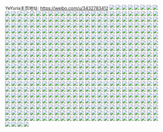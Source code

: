 YeYuria主页地址: https://weibo.com/u/3432783412 
![](https://wx4.sinaimg.cn/mw2000/cc9c1e34ly1h9etvt2uxhj20u0140dnu.jpg) 
![](https://wx4.sinaimg.cn/mw2000/cc9c1e34ly1h9etvteevuj20kw2bf7h0.jpg) 
![](https://wx4.sinaimg.cn/mw2000/cc9c1e34ly1h9etvsqu21j20u0140gts.jpg) 
![](https://wx4.sinaimg.cn/mw2000/cc9c1e34ly1h3bp2j7myaj20qx14egps.jpg) 
![](https://wx4.sinaimg.cn/mw2000/cc9c1e34ly1h3bp2joln6j20u018wq9z.jpg) 
![](https://wx4.sinaimg.cn/mw2000/cc9c1e34ly1h3bp2jg4mvj20u018w7bk.jpg) 
![](https://wx4.sinaimg.cn/mw2000/cc9c1e34ly1h3bp2ihzbnj20rm152n1u.jpg) 
![](https://wx4.sinaimg.cn/mw2000/cc9c1e34ly1h3bp2j1l3mj215c0rm0z3.jpg) 
![](https://wx4.sinaimg.cn/mw2000/cc9c1e34ly1h3bp2iugkuj20ms14jah6.jpg) 
![](https://wx4.sinaimg.cn/mw2000/cc9c1e34ly1h3bp2jzetzj20rw15qn4c.jpg) 
![](https://wx4.sinaimg.cn/mw2000/cc9c1e34ly1h1md00lndkj20u0140169.jpg) 
![](https://wx4.sinaimg.cn/mw2000/cc9c1e34ly1h1mczz6vpaj20u0140qh3.jpg) 
![](https://wx4.sinaimg.cn/mw2000/cc9c1e34ly1h1md00986aj20u0160h0d.jpg) 
![](https://wx4.sinaimg.cn/mw2000/cc9c1e34ly1h1mczztzuqj20u014046y.jpg) 
![](https://wx4.sinaimg.cn/mw2000/cc9c1e34ly1gyyin5gfh8j20u0190wku.jpg) 
![](https://wx4.sinaimg.cn/mw2000/cc9c1e34ly1gyyin4vo1mj20u0190q8z.jpg) 
![](https://wx4.sinaimg.cn/mw2000/cc9c1e34ly1gy7t84mjcsj20u014046l.jpg) 
![](https://wx4.sinaimg.cn/mw2000/cc9c1e34ly1gy7t840k84j20u0140grm.jpg) 
![](https://wx4.sinaimg.cn/mw2000/cc9c1e34ly1gy7t83jgy9j20u014010e.jpg) 
![](https://wx4.sinaimg.cn/mw2000/cc9c1e34ly1gy7t9fmhbkj20u00vdn3c.jpg) 
![](https://wx4.sinaimg.cn/mw2000/cc9c1e34ly1gy7t82y1z2j20u0140qbc.jpg) 
![](https://wx4.sinaimg.cn/mw2000/cc9c1e34ly1gy7t5hux4aj20kw3v6qs2.jpg) 
![](https://wx4.sinaimg.cn/mw2000/cc9c1e34ly1gy7t5idpc5j20kw386h74.jpg) 
![](https://wx4.sinaimg.cn/mw2000/cc9c1e34ly1gy7t5g2ofnj20hi1tkwlb.jpg) 
![](https://wx4.sinaimg.cn/mw2000/cc9c1e34ly1gy7t5gkqzij20kw0tkn12.jpg) 
![](https://wx4.sinaimg.cn/mw2000/cc9c1e34ly1gy7t5fkzpxj20k53es16d.jpg) 
![](https://wx4.sinaimg.cn/mw2000/cc9c1e34ly1gy7t5gblbij20u010un2y.jpg) 
![](https://wx4.sinaimg.cn/mw2000/cc9c1e34ly1gy7t5gx7u6j20kw265ajg.jpg) 
![](https://wx4.sinaimg.cn/mw2000/cc9c1e34ly1gy7t5h4obwj20kw0rwdj7.jpg) 
![](https://wx4.sinaimg.cn/mw2000/cc9c1e34ly1gy7t5fu28gj20kw1nogrl.jpg) 
![](https://wx4.sinaimg.cn/mw2000/cc9c1e34ly1gxzlwokkk9j21470qvjw3.jpg) 
![](https://wx4.sinaimg.cn/mw2000/cc9c1e34ly1gxzlwo8s3xj20u013ztcx.jpg) 
![](https://wx4.sinaimg.cn/mw2000/cc9c1e34ly1gxzlwouey6j218w0u0gs9.jpg) 
![](https://wx4.sinaimg.cn/mw2000/cc9c1e34ly1gxzlwp1kpej21530rgafl.jpg) 
![](https://wx4.sinaimg.cn/mw2000/cc9c1e34ly1gxlbp6kaetj20u00y5q66.jpg) 
![](https://wx4.sinaimg.cn/mw2000/cc9c1e34ly1gxlbp73tt2j20u00u0aih.jpg) 
![](https://wx4.sinaimg.cn/mw2000/003KjBMoly1gv4r83ee7ij62c0340e8302.jpg) 
![](https://wx4.sinaimg.cn/mw2000/003KjBMoly1gv4r8aezz2j62c03401kz02.jpg) 
![](https://wx4.sinaimg.cn/mw2000/cc9c1e34ly1gv4r84sab6j21hf2cskjl.jpg) 
![](https://wx4.sinaimg.cn/mw2000/cc9c1e34ly1gv4r81o2wlj222o340x6q.jpg) 
![](https://wx4.sinaimg.cn/mw2000/cc9c1e34ly1gv4r80ja99j20kw1qonja.jpg) 
![](https://wx4.sinaimg.cn/mw2000/003KjBMoly1gv4r7zzrvsj60kw1hiaqb02.jpg) 
![](https://wx4.sinaimg.cn/mw2000/003KjBMoly1gv4r82385lj61hz1hzx0402.jpg) 
![](https://wx4.sinaimg.cn/mw2000/003KjBMoly1gv4r880z76j62c03404qq02.jpg) 
![](https://wx4.sinaimg.cn/mw2000/003KjBMoly1gv4r7zd3vsj60kw2bkni102.jpg) 
![](https://wx4.sinaimg.cn/mw2000/cc9c1e34ly1gv4r85tegaj222o340qv6.jpg) 
![](https://wx4.sinaimg.cn/mw2000/003KjBMoly1gv4r86uemfj61q32l5b2902.jpg) 
![](https://wx4.sinaimg.cn/mw2000/003KjBMogy1guw3mxenhyj60kw1jetnb02.jpg) 
![](https://wx4.sinaimg.cn/mw2000/003KjBMogy1guw3mykio4j613s13saqk02.jpg) 
![](https://wx4.sinaimg.cn/mw2000/003KjBMogy1guw3mzq7l9j60vc0vcajn02.jpg) 
![](https://wx4.sinaimg.cn/mw2000/003KjBMogy1guw3my44h8j61z32z21kx02.jpg) 
![](https://wx4.sinaimg.cn/mw2000/003KjBMogy1guw3mwsbyej60kw20zk2e02.jpg) 
![](https://wx4.sinaimg.cn/mw2000/003KjBMogy1guw3mzcslbj613y13ynaa02.jpg) 
![](https://wx4.sinaimg.cn/mw2000/cc9c1e34ly1gsnx6tj2k8j20u05231kx.jpg) 
![](https://wx4.sinaimg.cn/mw2000/003KjBMoly1gsnx6uyq56j60ql86kh9a02.jpg) 
![](https://wx4.sinaimg.cn/mw2000/cc9c1e34ly1gsnx6sule9j20pk095dgx.jpg) 
![](https://wx4.sinaimg.cn/mw2000/cc9c1e34ly1gq6tam7g9kj20kw1k7172.jpg) 
![](https://wx4.sinaimg.cn/mw2000/cc9c1e34ly1gq6tanjwozj20kw2wvb29.jpg) 
![](https://wx4.sinaimg.cn/mw2000/cc9c1e34ly1gq6tasjbcnj20kw1mgqo0.jpg) 
![](https://wx4.sinaimg.cn/mw2000/cc9c1e34ly1gq6tao5clmj20kw1qo4qp.jpg) 
![](https://wx4.sinaimg.cn/mw2000/cc9c1e34ly1gq6taru4ivj21sc2dsdyk.jpg) 
![](https://wx4.sinaimg.cn/mw2000/cc9c1e34ly1gq6tamx9a9j22802yo1kz.jpg) 
![](https://wx4.sinaimg.cn/mw2000/cc9c1e34ly1gq6tap12eqj22802yox6q.jpg) 
![](https://wx4.sinaimg.cn/mw2000/cc9c1e34ly1gq6tapsjxoj213g1t3kci.jpg) 
![](https://wx4.sinaimg.cn/mw2000/cc9c1e34ly1gq6tape0dyj20kw1jpx2x.jpg) 
![](https://wx4.sinaimg.cn/mw2000/cc9c1e34ly1gq6taqu0ucj22hg2c07wi.jpg) 
![](https://wx4.sinaimg.cn/mw2000/cc9c1e34ly1gq6tat81jfj22c0340kjl.jpg) 
![](https://wx4.sinaimg.cn/mw2000/cc9c1e34ly1gp10sbk8aej21th2q7hdt.jpg) 
![](https://wx4.sinaimg.cn/mw2000/cc9c1e34ly1gp10sd0v8zj21wa2ufhdt.jpg) 
![](https://wx4.sinaimg.cn/mw2000/cc9c1e34ly1gp10sgdemsj21uq3207wk.jpg) 
![](https://wx4.sinaimg.cn/mw2000/cc9c1e34ly1gp10s9lnz8j22c03404qq.jpg) 
![](https://wx4.sinaimg.cn/mw2000/cc9c1e34ly1gp10s7egg2j221r2yye82.jpg) 
![](https://wx4.sinaimg.cn/mw2000/cc9c1e34ly1gp10uao29fj23402c0497.jpg) 
![](https://wx4.sinaimg.cn/mw2000/cc9c1e34ly1gp10s4jgspj20kw66rhdu.jpg) 
![](https://wx4.sinaimg.cn/mw2000/cc9c1e34ly1gp10s1nlt4j22c0340u0z.jpg) 
![](https://wx4.sinaimg.cn/mw2000/cc9c1e34ly1gp10up9t33j21hc3bg1kx.jpg) 
![](https://wx4.sinaimg.cn/mw2000/cc9c1e34ly1gozyv7kpvjj20kw1qmto0.jpg) 
![](https://wx4.sinaimg.cn/mw2000/cc9c1e34ly1gozyvwisuej22c0340qv6.jpg) 
![](https://wx4.sinaimg.cn/mw2000/cc9c1e34ly1gozyw06h9gj22c0340npd.jpg) 
![](https://wx4.sinaimg.cn/mw2000/cc9c1e34ly1gozyvi9cclj20kw1syqhz.jpg) 
![](https://wx4.sinaimg.cn/mw2000/cc9c1e34ly1gozyvm3o7mj22c03401kx.jpg) 
![](https://wx4.sinaimg.cn/mw2000/cc9c1e34ly1gozyvgz92ij22802yox6p.jpg) 
![](https://wx4.sinaimg.cn/mw2000/cc9c1e34ly1gozyv6ahjij21tw2mykjn.jpg) 
![](https://wx4.sinaimg.cn/mw2000/cc9c1e34ly1gozyvayhosj21401z47wh.jpg) 
![](https://wx4.sinaimg.cn/mw2000/cc9c1e34ly1gozyvjafnyj20kw1joqcj.jpg) 
![](https://wx4.sinaimg.cn/mw2000/cc9c1e34ly1gowjjxhs1vj22c0340b2b.jpg) 
![](https://wx4.sinaimg.cn/mw2000/cc9c1e34ly1gowjjtfg3rj21ky23yu0x.jpg) 
![](https://wx4.sinaimg.cn/mw2000/cc9c1e34ly1gowjjvcqloj22c0340npf.jpg) 
![](https://wx4.sinaimg.cn/mw2000/cc9c1e34ly1gowjjqh2h4j20kw0vcan7.jpg) 
![](https://wx4.sinaimg.cn/mw2000/cc9c1e34ly1gowjjri8s5j20kw1jo1gs.jpg) 
![](https://wx4.sinaimg.cn/mw2000/cc9c1e34ly1gowjjpi728j22c0340x6q.jpg) 
![](https://wx4.sinaimg.cn/mw2000/cc9c1e34ly1gowjjqx63pj20kw1enasu.jpg) 
![](https://wx4.sinaimg.cn/mw2000/cc9c1e34ly1gowjjsi53gj22c0340b2a.jpg) 
![](https://wx4.sinaimg.cn/mw2000/cc9c1e34ly1gowjjngbb7j22c03401kz.jpg) 
![](https://wx4.sinaimg.cn/mw2000/cc9c1e34ly1goijcl9v50j22c0340ham.jpg) 
![](https://wx4.sinaimg.cn/mw2000/cc9c1e34ly1goijbg6wr4j21r0340e81.jpg) 
![](https://wx4.sinaimg.cn/mw2000/cc9c1e34ly1goijbf2z0fj21r0340wwm.jpg) 
![](https://wx4.sinaimg.cn/mw2000/cc9c1e34ly1goeo31ts9nj219n0tbkaj.jpg) 
![](https://wx4.sinaimg.cn/mw2000/cc9c1e34ly1goeog9ttxvj20kw1jok4l.jpg) 
![](https://wx4.sinaimg.cn/mw2000/cc9c1e34ly1goeoff3845j20kw0vck1j.jpg) 
![](https://wx4.sinaimg.cn/mw2000/cc9c1e34ly1goeo37fy5lj20kw0rfwnf.jpg) 
![](https://wx4.sinaimg.cn/mw2000/cc9c1e34ly1goeo34jz5vj22c0340kjm.jpg) 
![](https://wx4.sinaimg.cn/mw2000/cc9c1e34ly1goeo32aaz2j21zj1edtmt.jpg) 
![](https://wx4.sinaimg.cn/mw2000/cc9c1e34ly1goeo35zwj6j23402c0kjm.jpg) 
![](https://wx4.sinaimg.cn/mw2000/cc9c1e34ly1goeo36y0zsj22do1l8hdt.jpg) 
![](https://wx4.sinaimg.cn/mw2000/cc9c1e34ly1goeo30opijj22592z84qp.jpg) 
![](https://wx4.sinaimg.cn/mw2000/cc9c1e34ly1goeo388f1rj22c0340hdu.jpg) 
![](https://wx4.sinaimg.cn/mw2000/cc9c1e34ly1goeo62tes6j21o02yob29.jpg) 
![](https://wx4.sinaimg.cn/mw2000/cc9c1e34ly1goeo3dkv7pj21sc2ds474.jpg) 
![](https://wx4.sinaimg.cn/mw2000/cc9c1e34ly1glzfb4n2p6j21t0340u0y.jpg) 
![](https://wx4.sinaimg.cn/mw2000/cc9c1e34ly1glzfb2cl2zj22c02c01kx.jpg) 
![](https://wx4.sinaimg.cn/mw2000/cc9c1e34ly1glzfcbsq0zj21xo3404qr.jpg) 
![](https://wx4.sinaimg.cn/mw2000/cc9c1e34ly1glzfcddfuxj225s24ix6p.jpg) 
![](https://wx4.sinaimg.cn/mw2000/cc9c1e34ly1glzfb9kkgpj22c02c0npe.jpg) 
![](https://wx4.sinaimg.cn/mw2000/cc9c1e34ly1glzfb86s77j21x1340qv7.jpg) 
![](https://wx4.sinaimg.cn/mw2000/cc9c1e34ly1gllqgpc2q2j23402c0b29.jpg) 
![](https://wx4.sinaimg.cn/mw2000/cc9c1e34ly1gllqgrofhgj23402c0npd.jpg) 
![](https://wx4.sinaimg.cn/mw2000/cc9c1e34ly1gllqgwk533j21o0280trq.jpg) 
![](https://wx4.sinaimg.cn/mw2000/cc9c1e34ly1gllqgxgfu5j21o02807wh.jpg) 
![](https://wx4.sinaimg.cn/mw2000/cc9c1e34ly1gl31wfldpbj20kw4g4npd.jpg) 
![](https://wx4.sinaimg.cn/mw2000/cc9c1e34ly1gl31wdp60fj20kw5lwhdt.jpg) 
![](https://wx4.sinaimg.cn/mw2000/cc9c1e34ly1gl31wqyn8ej20kw5hiu0x.jpg) 
![](https://wx4.sinaimg.cn/mw2000/cc9c1e34ly1gl31wbvbyij20kw5nnqv5.jpg) 
![](https://wx4.sinaimg.cn/mw2000/cc9c1e34ly1gl31wh6b5ij22c02c0tm8.jpg) 
![](https://wx4.sinaimg.cn/mw2000/cc9c1e34ly1gl31weijujj21sc2ds4qp.jpg) 
![](https://wx4.sinaimg.cn/mw2000/cc9c1e34ly1gl3205r14zj23402c0npd.jpg) 
![](https://wx4.sinaimg.cn/mw2000/cc9c1e34ly1gl31wgaxz6j21sg2ds1kx.jpg) 
![](https://wx4.sinaimg.cn/mw2000/cc9c1e34ly1gl31zz6kyuj22c03404qq.jpg) 
![](https://wx4.sinaimg.cn/mw2000/cc9c1e34ly1gl320172jaj22c03404qq.jpg) 
![](https://wx4.sinaimg.cn/mw2000/cc9c1e34ly1gl3202e7zlj22c0340kjl.jpg) 
![](https://wx4.sinaimg.cn/mw2000/cc9c1e34ly1gl3203j6qej22c0340qv5.jpg) 
![](https://wx4.sinaimg.cn/mw2000/cc9c1e34ly1gl3204kngbj22c0340000.jpg) 
![](https://wx4.sinaimg.cn/mw2000/cc9c1e34ly1gkmusg7vmkj21170qm4m3.jpg) 
![](https://wx4.sinaimg.cn/mw2000/cc9c1e34ly1gkmsk5j5ahj211x1kwtub.jpg) 
![](https://wx4.sinaimg.cn/mw2000/cc9c1e34ly1gkmsk4gz9gj25rb38me83.jpg) 
![](https://wx4.sinaimg.cn/mw2000/cc9c1e34ly1gk0puelhyej21kw16o7wh.jpg) 
![](https://wx4.sinaimg.cn/mw2000/cc9c1e34ly1gk0puh6772j22c02c0qul.jpg) 
![](https://wx4.sinaimg.cn/mw2000/cc9c1e34ly1gk0pujoj7uj22c02c01kx.jpg) 
![](https://wx4.sinaimg.cn/mw2000/cc9c1e34ly1gk0pufljufj216o1kwkib.jpg) 
![](https://wx4.sinaimg.cn/mw2000/cc9c1e34ly1gk0pug2vu5j216o1kwx5t.jpg) 
![](https://wx4.sinaimg.cn/mw2000/cc9c1e34ly1gk0puf2in1j20kw1jok10.jpg) 
![](https://wx4.sinaimg.cn/mw2000/cc9c1e34ly1gjssgemog8j20kw1n57rp.jpg) 
![](https://wx4.sinaimg.cn/mw2000/cc9c1e34ly1gjssgcuqntj22yo2yokjm.jpg) 
![](https://wx4.sinaimg.cn/mw2000/cc9c1e34ly1gjssgdf5f3j20kw0ruajo.jpg) 
![](https://wx4.sinaimg.cn/mw2000/cc9c1e34ly1gjssgdqgvxj20kw0ytam7.jpg) 
![](https://wx4.sinaimg.cn/mw2000/cc9c1e34ly1gjssgbg0frj20kw15rwuc.jpg) 
![](https://wx4.sinaimg.cn/mw2000/cc9c1e34ly1gjssgajakoj21kw11x18b.jpg) 
![](https://wx4.sinaimg.cn/mw2000/cc9c1e34ly1gjssgb201mj20ku15l7np.jpg) 
![](https://wx4.sinaimg.cn/mw2000/cc9c1e34ly1gjssgf69muj21kw11xduw.jpg) 
![](https://wx4.sinaimg.cn/mw2000/cc9c1e34ly1gjssgg6mr4j21kw11xnh6.jpg) 
![](https://wx4.sinaimg.cn/mw2000/cc9c1e34ly1gjssggxztkj21kw11x4mw.jpg) 
![](https://wx4.sinaimg.cn/mw2000/cc9c1e34ly1gjssghf5idj21hs11xe21.jpg) 
![](https://wx4.sinaimg.cn/mw2000/cc9c1e34ly1gjssghtmlrj21kw11xh1u.jpg) 
![](https://wx4.sinaimg.cn/mw2000/cc9c1e34ly1gjssgikhbpj21kw11x4qp.jpg) 
![](https://wx4.sinaimg.cn/mw2000/cc9c1e34ly1gjssgjishlj21kw11xh9w.jpg) 
![](https://wx4.sinaimg.cn/mw2000/cc9c1e34ly1gi3f9txrmtj20v91voqv8.jpg) 
![](https://wx4.sinaimg.cn/mw2000/cc9c1e34ly1gi3l58lpy7j22c02c07wi.jpg) 
![](https://wx4.sinaimg.cn/mw2000/cc9c1e34gy1ghrxc4kdr6j20kw1cq19d.jpg) 
![](https://wx4.sinaimg.cn/mw2000/cc9c1e34gy1ghrxcj122xj22c02c07rz.jpg) 
![](https://wx4.sinaimg.cn/mw2000/cc9c1e34gy1ghrxc3cuxlj20kw3jmnpd.jpg) 
![](https://wx4.sinaimg.cn/mw2000/cc9c1e34gy1ghrxc6hxgzj20kw33eb29.jpg) 
![](https://wx4.sinaimg.cn/mw2000/cc9c1e34gy1ghrxcz2cftj216o1kwb29.jpg) 
![](https://wx4.sinaimg.cn/mw2000/cc9c1e34gy1ghrxcggpw2j22c0340npf.jpg) 
![](https://wx4.sinaimg.cn/mw2000/cc9c1e34gy1ghrxcc52kij216o1kw4qp.jpg) 
![](https://wx4.sinaimg.cn/mw2000/cc9c1e34gy1ghrxcx4ze0j216o1kw4qp.jpg) 
![](https://wx4.sinaimg.cn/mw2000/cc9c1e34gy1ghrxca9sacj216o1kzkjl.jpg) 
![](https://wx4.sinaimg.cn/mw2000/cc9c1e34gy1ghrxcnd5h7j22c02c0npe.jpg) 
![](https://wx4.sinaimg.cn/mw2000/cc9c1e34gy1ghrxcq15ohj23402c07wh.jpg) 
![](https://wx4.sinaimg.cn/mw2000/cc9c1e34gy1ghrxcv2mraj22c0340e82.jpg) 
![](https://wx4.sinaimg.cn/mw2000/cc9c1e34gy1ghobwu6g4lj21kw1kwkj3.jpg) 
![](https://wx4.sinaimg.cn/mw2000/cc9c1e34gy1ghobwk5vezj20kw1qotwn.jpg) 
![](https://wx4.sinaimg.cn/mw2000/cc9c1e34gy1ghobwoyb83j20kw15sk4i.jpg) 
![](https://wx4.sinaimg.cn/mw2000/cc9c1e34gy1ghobwo27e5j22yo280b2a.jpg) 
![](https://wx4.sinaimg.cn/mw2000/cc9c1e34gy1ghobwswpptj20kw59phdu.jpg) 
![](https://wx4.sinaimg.cn/mw2000/cc9c1e34gy1ghobwqreyzj216o1kw1kx.jpg) 
![](https://wx4.sinaimg.cn/mw2000/cc9c1e34ly1gge8lo1r58j216q1kw4nh.jpg) 
![](https://wx4.sinaimg.cn/mw2000/cc9c1e34ly1gge8ln8a38j216q1kw7h7.jpg) 
![](https://wx4.sinaimg.cn/mw2000/cc9c1e34ly1ge9h3fiei1j20kw1cqtut.jpg) 
![](https://wx4.sinaimg.cn/mw2000/cc9c1e34ly1ge9h3g900gj20kw2lvb29.jpg) 
![](https://wx4.sinaimg.cn/mw2000/cc9c1e34ly1ge9h3gv6fuj20kw1qo7v2.jpg) 
![](https://wx4.sinaimg.cn/mw2000/cc9c1e34ly1ge9h8dvanaj23402c0u10.jpg) 
![](https://wx4.sinaimg.cn/mw2000/cc9c1e34ly1ge9h3hz071j22c03404qq.jpg) 
![](https://wx4.sinaimg.cn/mw2000/cc9c1e34ly1ge9h3jb9i2j22c03404qq.jpg) 
![](https://wx4.sinaimg.cn/mw2000/cc9c1e34ly1ge9h3enf77j22c0340e82.jpg) 
![](https://wx4.sinaimg.cn/mw2000/cc9c1e34ly1gdjcneuzxjj22c03407wi.jpg) 
![](https://wx4.sinaimg.cn/mw2000/cc9c1e34ly1gdjcngnlgrj22c02c0nkc.jpg) 
![](https://wx4.sinaimg.cn/mw2000/cc9c1e34ly1gdjcncopnyj22c02c0ao4.jpg) 
![](https://wx4.sinaimg.cn/mw2000/cc9c1e34ly1gdjcnbey6sj22c02c07wi.jpg) 
![](https://wx4.sinaimg.cn/mw2000/cc9c1e34ly1gdjcndnvtzj20kw2bkx2v.jpg) 
![](https://wx4.sinaimg.cn/mw2000/cc9c1e34ly1gdjcnc143uj20u00u0n5l.jpg) 
![](https://wx4.sinaimg.cn/mw2000/cc9c1e34ly1gcdpwzv7qcj21o01o0qv5.jpg) 
![](https://wx4.sinaimg.cn/mw2000/cc9c1e34ly1gcdpx0yyg8j21o01o0u0x.jpg) 
![](https://wx4.sinaimg.cn/mw2000/cc9c1e34ly1gcdpx1wncuj21o01o0kjl.jpg) 
![](https://wx4.sinaimg.cn/mw2000/cc9c1e34ly1gcdpx2xi4kj21o01o0e81.jpg) 
![](https://wx4.sinaimg.cn/mw2000/cc9c1e34ly1gcdpwysc2kj21o01o0hdt.jpg) 
![](https://wx4.sinaimg.cn/mw2000/cc9c1e34ly1gcdpx3g7z0j20v91fv7l0.jpg) 
![](https://wx4.sinaimg.cn/mw2000/cc9c1e34ly1gc0z1iaek2j21sg2ds1kx.jpg) 
![](https://wx4.sinaimg.cn/mw2000/cc9c1e34ly1gc0z1fbvmyj21sg2ds1kx.jpg) 
![](https://wx4.sinaimg.cn/mw2000/cc9c1e34ly1gc0z1mlsg5j21sg2dsh53.jpg) 
![](https://wx4.sinaimg.cn/mw2000/cc9c1e34ly1gc0z1pffs1j21sg2dsquo.jpg) 
![](https://wx4.sinaimg.cn/mw2000/cc9c1e34ly1gc0yziy2v3j20mf0tu0xs.jpg) 
![](https://wx4.sinaimg.cn/mw2000/cc9c1e34ly1gc0z1cx3rcj21sg2dsh5j.jpg) 
![](https://wx4.sinaimg.cn/mw2000/cc9c1e34ly1gc0z1r9qo4j21sg2dskdk.jpg) 
![](https://wx4.sinaimg.cn/mw2000/cc9c1e34ly1gc0z1lgw8dj21sg2dsb29.jpg) 
![](https://wx4.sinaimg.cn/mw2000/cc9c1e34ly1gc0z1o68rij21sg2ds7wh.jpg) 
![](https://wx4.sinaimg.cn/mw2000/cc9c1e34ly1gbdv7rdb51j21o01o0h66.jpg) 
![](https://wx4.sinaimg.cn/mw2000/cc9c1e34ly1gbdv7q7i2xj21o01o0kab.jpg) 
![](https://wx4.sinaimg.cn/mw2000/cc9c1e34ly1gbdv7rp0yoj21o01o0wvb.jpg) 
![](https://wx4.sinaimg.cn/mw2000/cc9c1e34ly1gaszsriae4j21sg2dskjl.jpg) 
![](https://wx4.sinaimg.cn/mw2000/cc9c1e34ly1gaszsv8ky9j22yo2yonpd.jpg) 
![](https://wx4.sinaimg.cn/mw2000/cc9c1e34ly1gaszspswmjj22yo280x6q.jpg) 
![](https://wx4.sinaimg.cn/mw2000/cc9c1e34ly1gaszsspiagj21sc1sc1ky.jpg) 
![](https://wx4.sinaimg.cn/mw2000/cc9c1e34ly1gaszstab1lj22ds1sg4f9.jpg) 
![](https://wx4.sinaimg.cn/mw2000/cc9c1e34ly1gaszsuasmyj20kw0vcaj3.jpg) 
![](https://wx4.sinaimg.cn/mw2000/cc9c1e34ly1gaszsvwdrxj20gx2yohc0.jpg) 
![](https://wx4.sinaimg.cn/mw2000/cc9c1e34ly1gaszsqiik3j20kw15salw.jpg) 
![](https://wx4.sinaimg.cn/mw2000/cc9c1e34ly1ga4tigbb8bj21z42yox6q.jpg) 
![](https://wx4.sinaimg.cn/mw2000/cc9c1e34ly1ga4tijc4ozj21z42yo4qs.jpg) 
![](https://wx4.sinaimg.cn/mw2000/cc9c1e34ly1ga4ticu7jyj20kw0vctkm.jpg) 
![](https://wx4.sinaimg.cn/mw2000/cc9c1e34ly1ga4tie3qy5j22yo280hdu.jpg) 
![](https://wx4.sinaimg.cn/mw2000/cc9c1e34ly1g9qxscv7brj22c0340tzc.jpg) 
![](https://wx4.sinaimg.cn/mw2000/cc9c1e34ly1g9qxskeaqdj21w62u9e86.jpg) 
![](https://wx4.sinaimg.cn/mw2000/cc9c1e34ly1g9qxs693ccj20kw0ruwkq.jpg) 
![](https://wx4.sinaimg.cn/mw2000/cc9c1e34ly1g9qxsb2zgsj21hc0zk1kx.jpg) 
![](https://wx4.sinaimg.cn/mw2000/cc9c1e34ly1g9qxs8ccg4j22yo280u0y.jpg) 
![](https://wx4.sinaimg.cn/mw2000/cc9c1e34ly1g9qxs4r3rej22yo1z47wj.jpg) 
![](https://wx4.sinaimg.cn/mw2000/cc9c1e34ly1g9qxsbijk0j21hc0zkx0e.jpg) 
![](https://wx4.sinaimg.cn/mw2000/cc9c1e34ly1g9qxs5h6g0j20kw1jo7iv.jpg) 
![](https://wx4.sinaimg.cn/mw2000/cc9c1e34ly1g9qxs9trvtj22yo1z4qv5.jpg) 
![](https://wx4.sinaimg.cn/mw2000/cc9c1e34ly1g9qxs5utqvj20kw1qodqe.jpg) 
![](https://wx4.sinaimg.cn/mw2000/cc9c1e34ly1g9qxse8l5gj21hc0zknkp.jpg) 
![](https://wx4.sinaimg.cn/mw2000/cc9c1e34ly1g9qxsf944jj21hc0zk1kx.jpg) 
![](https://wx4.sinaimg.cn/mw2000/cc9c1e34ly1g9jd237bssj20kw15rgy7.jpg) 
![](https://wx4.sinaimg.cn/mw2000/cc9c1e34ly1g9jd2byc81j22yo2007wj.jpg) 
![](https://wx4.sinaimg.cn/mw2000/cc9c1e34ly1g9jd23ik6tj20kw0ruthf.jpg) 
![](https://wx4.sinaimg.cn/mw2000/cc9c1e34ly1g9jd23tuvkj20kw0run1q.jpg) 
![](https://wx4.sinaimg.cn/mw2000/cc9c1e34ly1g9jd2866m5j22yo1z47wi.jpg) 
![](https://wx4.sinaimg.cn/mw2000/cc9c1e34ly1g8nl4a5xakj21s035su0x.jpg) 
![](https://wx4.sinaimg.cn/mw2000/cc9c1e34ly1g8nl46q44lj211p1kw1kx.jpg) 
![](https://wx4.sinaimg.cn/mw2000/cc9c1e34ly1g8nl4d1fvgj211p1kw4jo.jpg) 
![](https://wx4.sinaimg.cn/mw2000/cc9c1e34ly1g8nl4bnjy7j211p1kwx02.jpg) 
![](https://wx4.sinaimg.cn/mw2000/cc9c1e34ly1g8nlebaiw4j211p1kwe81.jpg) 
![](https://wx4.sinaimg.cn/mw2000/cc9c1e34ly1g8nl4o6vobj21kw11p7pa.jpg) 
![](https://wx4.sinaimg.cn/mw2000/cc9c1e34ly1g8nl4moqvjj211p1iz7t5.jpg) 
![](https://wx4.sinaimg.cn/mw2000/cc9c1e34ly1g8nl4i3o3ej211p1kwb29.jpg) 
![](https://wx4.sinaimg.cn/mw2000/cc9c1e34ly1g856bxaqbxj22c03407wh.jpg) 
![](https://wx4.sinaimg.cn/mw2000/cc9c1e34ly1g856bz4si2j22c0340b1w.jpg) 
![](https://wx4.sinaimg.cn/mw2000/cc9c1e34ly1g856bfrpwtj22ds1sgtwn.jpg) 
![](https://wx4.sinaimg.cn/mw2000/cc9c1e34ly1g856bv66m5j22b72b7u0x.jpg) 
![](https://wx4.sinaimg.cn/mw2000/cc9c1e34ly1g856bhez4dj21sg2ds4o6.jpg) 
![](https://wx4.sinaimg.cn/mw2000/cc9c1e34ly1g856ceiblwj21sg2dsb29.jpg) 
![](https://wx4.sinaimg.cn/mw2000/cc9c1e34ly1g856bjuv1dj22ds1sgb29.jpg) 
![](https://wx4.sinaimg.cn/mw2000/cc9c1e34ly1g82t4vwgv3j229o1ig7wh.jpg) 
![](https://wx4.sinaimg.cn/mw2000/cc9c1e34ly1g82t445fw9j21kw11xnib.jpg) 
![](https://wx4.sinaimg.cn/mw2000/cc9c1e34ly1g82t42o868j21kw11x1j4.jpg) 
![](https://wx4.sinaimg.cn/mw2000/cc9c1e34ly1g82t47a174j21kw11xkau.jpg) 
![](https://wx4.sinaimg.cn/mw2000/cc9c1e34ly1g82t4388exj21kw11x4c1.jpg) 
![](https://wx4.sinaimg.cn/mw2000/cc9c1e34ly1g82t461lr1j211x1l7kgy.jpg) 
![](https://wx4.sinaimg.cn/mw2000/cc9c1e34ly1g82t4t9osej21kw11xqtf.jpg) 
![](https://wx4.sinaimg.cn/mw2000/cc9c1e34ly1g82t6pgd70j21kw11x1bs.jpg) 
![](https://wx4.sinaimg.cn/mw2000/cc9c1e34ly1g82t487dj6j21kw11xwz6.jpg) 
![](https://wx4.sinaimg.cn/mw2000/cc9c1e34ly1g82sos8wajj20u013y49o.jpg) 
![](https://wx4.sinaimg.cn/mw2000/cc9c1e34ly1g82sora37oj20u013y4bi.jpg) 
![](https://wx4.sinaimg.cn/mw2000/cc9c1e34ly1g82soobmmkj20kw0ttwov.jpg) 
![](https://wx4.sinaimg.cn/mw2000/cc9c1e34ly1g82sole3rtj21kw11x4c1.jpg) 
![](https://wx4.sinaimg.cn/mw2000/cc9c1e34ly1g82soponzsj20u00k0zpq.jpg) 
![](https://wx4.sinaimg.cn/mw2000/cc9c1e34ly1g82sx0o2grj20kw4zzu0x.jpg) 
![](https://wx4.sinaimg.cn/mw2000/cc9c1e34ly1g82sonqcxlj21bg0u0wyy.jpg) 
![](https://wx4.sinaimg.cn/mw2000/cc9c1e34ly1g82sxup1yjj20u00k0wl7.jpg) 
![](https://wx4.sinaimg.cn/mw2000/cc9c1e34ly1g7r8plmqgqj21kw1kwb29.jpg) 
![](https://wx4.sinaimg.cn/mw2000/cc9c1e34ly1g7r8pjq1sej22802yokjm.jpg) 
![](https://wx4.sinaimg.cn/mw2000/cc9c1e34ly1g7r8p9d5cbj20kw15sqjk.jpg) 
![](https://wx4.sinaimg.cn/mw2000/cc9c1e34ly1g7r8pbm7v1j20kw1qoqs2.jpg) 
![](https://wx4.sinaimg.cn/mw2000/cc9c1e34ly1g7r8pad5uaj20kw1qoau4.jpg) 
![](https://wx4.sinaimg.cn/mw2000/cc9c1e34ly1g7r8pea9dxj20kw2bk4qp.jpg) 
![](https://wx4.sinaimg.cn/mw2000/cc9c1e34ly1g7r8pc9va1j20kw0ve4ae.jpg) 
![](https://wx4.sinaimg.cn/mw2000/cc9c1e34ly1g7r8p8cm7gj20kw3aa4qp.jpg) 
![](https://wx4.sinaimg.cn/mw2000/cc9c1e34ly1g7r8pg885tj20kw2pge81.jpg) 
![](https://wx4.sinaimg.cn/mw2000/cc9c1e34ly1g7nv1qxk5sj20kw15snaz.jpg) 
![](https://wx4.sinaimg.cn/mw2000/cc9c1e34ly1g7nv1qq1o4j20kw0ni103.jpg) 
![](https://wx4.sinaimg.cn/mw2000/cc9c1e34ly1g7nv1wwtroj216o1e41kx.jpg) 
![](https://wx4.sinaimg.cn/mw2000/cc9c1e34ly1g7nv1v8qunj22c02c0e81.jpg) 
![](https://wx4.sinaimg.cn/mw2000/cc9c1e34ly1g7fpq43ia5j216o1kwwvu.jpg) 
![](https://wx4.sinaimg.cn/mw2000/cc9c1e34ly1g7fpq4kp7qj216q1kw4kf.jpg) 
![](https://wx4.sinaimg.cn/mw2000/cc9c1e34ly1g7fpq3eusjj21kw1kw4qp.jpg) 
![](https://wx4.sinaimg.cn/mw2000/cc9c1e34ly1g7fpq5nbu0j23402c0qv5.jpg) 
![](https://wx4.sinaimg.cn/mw2000/cc9c1e34ly1g7fpqaapywj22c02c0e81.jpg) 
![](https://wx4.sinaimg.cn/mw2000/cc9c1e34ly1g7fpq3ot43j20fm0f240p.jpg) 
![](https://wx4.sinaimg.cn/mw2000/cc9c1e34ly1g6gwkwtn7tj22yo2yonpf.jpg) 
![](https://wx4.sinaimg.cn/mw2000/cc9c1e34ly1g6gwky4qc1j20kw1qots0.jpg) 
![](https://wx4.sinaimg.cn/mw2000/cc9c1e34ly1g6gwkzwtbsj21kw1kwe81.jpg) 
![](https://wx4.sinaimg.cn/mw2000/cc9c1e34ly1g6gwl1z7xvj21kw1kwu0x.jpg) 
![](https://wx4.sinaimg.cn/mw2000/cc9c1e34ly1g6gwl4pr3kj21kw1kwqv5.jpg) 
![](https://wx4.sinaimg.cn/mw2000/cc9c1e34ly1g6gwlxivsij22c02c04qp.jpg) 
![](https://wx4.sinaimg.cn/mw2000/cc9c1e34ly1g6gwlv0khlj22c02c04qp.jpg) 
![](https://wx4.sinaimg.cn/mw2000/cc9c1e34ly1g6gwkqjeqyj22c02c01kx.jpg) 
![](https://wx4.sinaimg.cn/mw2000/cc9c1e34ly1g6gwl6yninj22c02c0b29.jpg) 
![](https://wx4.sinaimg.cn/mw2000/cc9c1e34ly1g68vzfs777j20kw2m0azi.jpg) 
![](https://wx4.sinaimg.cn/mw2000/cc9c1e34ly1g68vze1b97j22yo2yoe84.jpg) 
![](https://wx4.sinaimg.cn/mw2000/cc9c1e34ly1g68vzgjn39j20kw15sk83.jpg) 
![](https://wx4.sinaimg.cn/mw2000/cc9c1e34ly1g68vzgaao0j20vc0kw442.jpg) 
![](https://wx4.sinaimg.cn/mw2000/cc9c1e34ly1g68vzjq9onj22c02c0qv5.jpg) 
![](https://wx4.sinaimg.cn/mw2000/cc9c1e34ly1g68vzhwax3j22c02c0qv5.jpg) 
![](https://wx4.sinaimg.cn/mw2000/cc9c1e34ly1g68vzgucs9j20kw1qoql0.jpg) 
![](https://wx4.sinaimg.cn/mw2000/cc9c1e34ly1g68vzcn0laj23402c0qv7.jpg) 
![](https://wx4.sinaimg.cn/mw2000/cc9c1e34ly1g68vzf8mabj20kw580u0x.jpg) 
![](https://wx4.sinaimg.cn/mw2000/cc9c1e34ly1g66d0q7dalj21kw16rb29.jpg) 
![](https://wx4.sinaimg.cn/mw2000/cc9c1e34ly1g66d1cjtzdj21kw16re6y.jpg) 
![](https://wx4.sinaimg.cn/mw2000/cc9c1e34ly1g66dn7ccn7j22c02c0qj8.jpg) 
![](https://wx4.sinaimg.cn/mw2000/cc9c1e34ly1g66dnytqmej22yo2yoe86.jpg) 
![](https://wx4.sinaimg.cn/mw2000/cc9c1e34ly1g66do1bplaj22c02c01kx.jpg) 
![](https://wx4.sinaimg.cn/mw2000/cc9c1e34ly1g66do4s4rfj23402c0x6p.jpg) 
![](https://wx4.sinaimg.cn/mw2000/cc9c1e34ly1g66czeq8yej22c02c0gwz.jpg) 
![](https://wx4.sinaimg.cn/mw2000/cc9c1e34ly1g66do7whj6j22c02c0x11.jpg) 
![](https://wx4.sinaimg.cn/mw2000/cc9c1e34ly1g66cyk4zf4j22c02c0b29.jpg) 
![](https://wx4.sinaimg.cn/mw2000/cc9c1e34ly1g65xzkm63lj23402c07wh.jpg) 
![](https://wx4.sinaimg.cn/mw2000/cc9c1e34ly1g65y3is5y9j23402c04fs.jpg) 
![](https://wx4.sinaimg.cn/mw2000/cc9c1e34ly1g65y3gsuquj22c02c04qp.jpg) 
![](https://wx4.sinaimg.cn/mw2000/cc9c1e34ly1g65xzw42p4j22c02c07wh.jpg) 
![](https://wx4.sinaimg.cn/mw2000/cc9c1e34ly1g65xzn5r0hj22802yokjn.jpg) 
![](https://wx4.sinaimg.cn/mw2000/cc9c1e34ly1g65xzpr5vbj22c02c07wi.jpg) 
![](https://wx4.sinaimg.cn/mw2000/cc9c1e34ly1g65xzu0zqcj216o1kw7wh.jpg) 
![](https://wx4.sinaimg.cn/mw2000/cc9c1e34ly1g65xzupekbj216o1kw1kx.jpg) 
![](https://wx4.sinaimg.cn/mw2000/cc9c1e34ly1g65xznnspxj20p81kwqjg.jpg) 
![](https://wx4.sinaimg.cn/mw2000/cc9c1e34ly1g5zobarpe7j211x1kw11n.jpg) 
![](https://wx4.sinaimg.cn/mw2000/cc9c1e34ly1g5zobb1u93j211x1kwh79.jpg) 
![](https://wx4.sinaimg.cn/mw2000/cc9c1e34ly1g5zobakmm4j211x1kwtm3.jpg) 
![](https://wx4.sinaimg.cn/mw2000/cc9c1e34ly1g5zobc96e9j211x1kwwty.jpg) 
![](https://wx4.sinaimg.cn/mw2000/cc9c1e34ly1g5zobc0e7rj211x1edtg9.jpg) 
![](https://wx4.sinaimg.cn/mw2000/cc9c1e34ly1g5zob99rsqj22wo4cz7wt.jpg) 
![](https://wx4.sinaimg.cn/mw2000/cc9c1e34ly1g5zobbklhuj20wb1bd163.jpg) 
![](https://wx4.sinaimg.cn/mw2000/cc9c1e34ly1g5zobbcgvlj211x1kw4cf.jpg) 
![](https://wx4.sinaimg.cn/mw2000/cc9c1e34ly1g5zobchl1dj211x1kwtlf.jpg) 
![](https://wx4.sinaimg.cn/mw2000/cc9c1e34ly1g5zdq80k43j20rs15rat2.jpg) 
![](https://wx4.sinaimg.cn/mw2000/cc9c1e34ly1g5zdq8igj5j20kw0vegqx.jpg) 
![](https://wx4.sinaimg.cn/mw2000/cc9c1e34ly1g5zdq9utsyj21kw16r4p1.jpg) 
![](https://wx4.sinaimg.cn/mw2000/cc9c1e34ly1g5zdqayg9aj20kw1uak85.jpg) 
![](https://wx4.sinaimg.cn/mw2000/cc9c1e34ly1g5zdqctl43j20kw2hv7ri.jpg) 
![](https://wx4.sinaimg.cn/mw2000/cc9c1e34ly1g5zdqegbd7j227u1o01kx.jpg) 
![](https://wx4.sinaimg.cn/mw2000/cc9c1e34ly1g5zdqfnzenj216o1lc1i1.jpg) 
![](https://wx4.sinaimg.cn/mw2000/cc9c1e34ly1g5zdqgr62ej216o1kwb29.jpg) 
![](https://wx4.sinaimg.cn/mw2000/cc9c1e34ly1g4n0ywqt05j23402c07wh.jpg) 
![](https://wx4.sinaimg.cn/mw2000/cc9c1e34ly1g4n0zifuroj22c02c0nkf.jpg) 
![](https://wx4.sinaimg.cn/mw2000/cc9c1e34ly1g4n0yugov8j21o027u4qp.jpg) 
![](https://wx4.sinaimg.cn/mw2000/cc9c1e34ly1g4n0zev9jvj21o027uhb4.jpg) 
![](https://wx4.sinaimg.cn/mw2000/cc9c1e34ly1g4fo8iz4hwj21900u0aow.jpg) 
![](https://wx4.sinaimg.cn/mw2000/cc9c1e34ly1g4fo8naw58j20u00k0dm3.jpg) 
![](https://wx4.sinaimg.cn/mw2000/cc9c1e34ly1g4fo8l3a60j20kw1mr1b9.jpg) 
![](https://wx4.sinaimg.cn/mw2000/cc9c1e34ly1g4fo8k1e7ij20kw0vctj5.jpg) 
![](https://wx4.sinaimg.cn/mw2000/cc9c1e34ly1g4fo7ty9cyj20kw1zudyr.jpg) 
![](https://wx4.sinaimg.cn/mw2000/cc9c1e34ly1g4fo8hi0eij227u1o0hdt.jpg) 
![](https://wx4.sinaimg.cn/mw2000/cc9c1e34ly1g4fo8mlrhuj21ge11x199.jpg) 
![](https://wx4.sinaimg.cn/mw2000/cc9c1e34ly1g4fo7qzwjhj21cb11xwqc.jpg) 
![](https://wx4.sinaimg.cn/mw2000/cc9c1e34ly1g4fo7ses67j21hh11x199.jpg) 
![](https://wx4.sinaimg.cn/mw2000/cc9c1e34ly1g4dwkso6w4j20u01szdq2.jpg) 
![](https://wx4.sinaimg.cn/mw2000/cc9c1e34ly1g4dwkohiccj20qy0n9djc.jpg) 
![](https://wx4.sinaimg.cn/mw2000/cc9c1e34ly1g44jyqhbiyj23402c04fe.jpg) 
![](https://wx4.sinaimg.cn/mw2000/cc9c1e34ly1g44jz90isuj23402c0kjl.jpg) 
![](https://wx4.sinaimg.cn/mw2000/cc9c1e34ly1g44jz6etwrj23402c0npe.jpg) 
![](https://wx4.sinaimg.cn/mw2000/cc9c1e34ly1g44jz1e2o4j23402c0x5o.jpg) 
![](https://wx4.sinaimg.cn/mw2000/cc9c1e34ly1g44jyzf59oj23402c0e83.jpg) 
![](https://wx4.sinaimg.cn/mw2000/cc9c1e34ly1g44jzh27iaj22tq248b29.jpg) 
![](https://wx4.sinaimg.cn/mw2000/cc9c1e34ly1g44jze1282j22c02c0hdu.jpg) 
![](https://wx4.sinaimg.cn/mw2000/cc9c1e34ly1g44jzioaapj22tq248x5g.jpg) 
![](https://wx4.sinaimg.cn/mw2000/cc9c1e34ly1g44jyuftkrj22tq2481kx.jpg) 
![](https://wx4.sinaimg.cn/mw2000/cc9c1e34ly1g3m2l25uzwj22c02ernpe.jpg) 
![](https://wx4.sinaimg.cn/mw2000/cc9c1e34ly1g3m2hg34y3j22482tqb29.jpg) 
![](https://wx4.sinaimg.cn/mw2000/cc9c1e34ly1g3m2hhf33oj22c02i01ky.jpg) 
![](https://wx4.sinaimg.cn/mw2000/cc9c1e34ly1g3m2kugvv6j22c02c0b2a.jpg) 
![](https://wx4.sinaimg.cn/mw2000/cc9c1e34ly1g3m2kyjorjj22c02c0npe.jpg) 
![](https://wx4.sinaimg.cn/mw2000/cc9c1e34ly1g3m2hitjrgj22c02c0e81.jpg) 
![](https://wx4.sinaimg.cn/mw2000/cc9c1e34ly1g3m2kvpufxj21j01j0kbw.jpg) 
![](https://wx4.sinaimg.cn/mw2000/cc9c1e34ly1g3m30xsh5cj20u00u0qjn.jpg) 
![](https://wx4.sinaimg.cn/mw2000/cc9c1e34ly1g318nkyvgpj20kw7qge81.jpg) 
![](https://wx4.sinaimg.cn/mw2000/cc9c1e34ly1g318nnd40mj20kw0tl47w.jpg) 
![](https://wx4.sinaimg.cn/mw2000/cc9c1e34ly1g318nikslpj20kw580kjl.jpg) 
![](https://wx4.sinaimg.cn/mw2000/cc9c1e34ly1g318nut2nnj24802tce84.jpg) 
![](https://wx4.sinaimg.cn/mw2000/cc9c1e34ly1g318noavc2j20u01587fg.jpg) 
![](https://wx4.sinaimg.cn/mw2000/cc9c1e34ly1g318o18bh4j24802tc7wk.jpg) 
![](https://wx4.sinaimg.cn/mw2000/cc9c1e34ly1g318nmmx32j20kw3uyqtm.jpg) 
![](https://wx4.sinaimg.cn/mw2000/cc9c1e34ly1g318o3o1zsj211x1kwamb.jpg) 
![](https://wx4.sinaimg.cn/mw2000/cc9c1e34ly1g318o2kjtyj211x1kw4dq.jpg) 
![](https://wx4.sinaimg.cn/mw2000/cc9c1e34ly1g2x744ngd1j23402c0tlr.jpg) 
![](https://wx4.sinaimg.cn/mw2000/cc9c1e34ly1g2x7464olbj22tq248x2z.jpg) 
![](https://wx4.sinaimg.cn/mw2000/cc9c1e34ly1g2qwmmxez3j20kw5804qq.jpg) 
![](https://wx4.sinaimg.cn/mw2000/cc9c1e34ly1g2qwmnu55ej21m31n4b1e.jpg) 
![](https://wx4.sinaimg.cn/mw2000/cc9c1e34ly1g2qwmk56drj20kw3c2e81.jpg) 
![](https://wx4.sinaimg.cn/mw2000/cc9c1e34ly1g2qwmljcfxj20kw15rdrw.jpg) 
![](https://wx4.sinaimg.cn/mw2000/cc9c1e34ly1g2qwmrgv3nj22c02c07wh.jpg) 
![](https://wx4.sinaimg.cn/mw2000/cc9c1e34ly1g2qwmlrlz4j20kw0vck2r.jpg) 
![](https://wx4.sinaimg.cn/mw2000/cc9c1e34ly1g2qwmpuvjej22802yohdv.jpg) 
![](https://wx4.sinaimg.cn/mw2000/cc9c1e34ly1g2qwml1cafj21kw1e1e81.jpg) 
![](https://wx4.sinaimg.cn/mw2000/cc9c1e34ly1g2qwn8mdf4j216o1kwqq2.jpg) 
![](https://wx4.sinaimg.cn/mw2000/cc9c1e34ly1g2qkkv5vjtj216q1kw7su.jpg) 
![](https://wx4.sinaimg.cn/mw2000/cc9c1e34ly1g2qkkvvyy4j21o31957o4.jpg) 
![](https://wx4.sinaimg.cn/mw2000/cc9c1e34ly1g2qkkwkh7gj21z41hfb29.jpg) 
![](https://wx4.sinaimg.cn/mw2000/cc9c1e34ly1g2d1cba8ebj20kw2ydavm.jpg) 
![](https://wx4.sinaimg.cn/mw2000/cc9c1e34ly1g2d1cbxj26j20kw2i3tsn.jpg) 
![](https://wx4.sinaimg.cn/mw2000/cc9c1e34ly1g2d1cegydgj22c02c0x2l.jpg) 
![](https://wx4.sinaimg.cn/mw2000/cc9c1e34ly1g2d1caqgsej216m1kvwxg.jpg) 
![](https://wx4.sinaimg.cn/mw2000/cc9c1e34ly1g2d1cclf6jj216m1kvh3h.jpg) 
![](https://wx4.sinaimg.cn/mw2000/cc9c1e34ly1g2d1cd19lrj216m1kvtoz.jpg) 
![](https://wx4.sinaimg.cn/mw2000/cc9c1e34ly1g2d1cim0bzj22ea3c3e83.jpg) 
![](https://wx4.sinaimg.cn/mw2000/cc9c1e34ly1g2d1cjv63hj21691691kx.jpg) 
![](https://wx4.sinaimg.cn/mw2000/cc9c1e34ly1g28ga14bk1j20uv0u07hv.jpg) 
![](https://wx4.sinaimg.cn/mw2000/cc9c1e34ly1g13y1jz83oj20u013y47f.jpg) 
![](https://wx4.sinaimg.cn/mw2000/cc9c1e34ly1g13y1javv9j20u013yzt8.jpg) 
![](https://wx4.sinaimg.cn/mw2000/cc9c1e34ly1g13y00u0k3j20u013yn5v.jpg) 
![](https://wx4.sinaimg.cn/mw2000/cc9c1e34ly1g13y017clkj20u013ywnd.jpg) 
![](https://wx4.sinaimg.cn/mw2000/cc9c1e34ly1g0ov5hgyavj21400u0jv8.jpg) 
![](https://wx4.sinaimg.cn/mw2000/cc9c1e34ly1g0ov5fmfttj21400u0q7i.jpg) 
![](https://wx4.sinaimg.cn/mw2000/cc9c1e34ly1g0ov27pbohj20hu2t0qhr.jpg) 
![](https://wx4.sinaimg.cn/mw2000/cc9c1e34ly1g0ov5hsjdrj20u00u0dm7.jpg) 
![](https://wx4.sinaimg.cn/mw2000/cc9c1e34ly1g0ov5j89obj20u00u0q7v.jpg) 
![](https://wx4.sinaimg.cn/mw2000/cc9c1e34ly1g0ov5isy0dj20u00u0aho.jpg) 
![](https://wx4.sinaimg.cn/mw2000/cc9c1e34ly1g0ov295l2lj20hu1zcdrg.jpg) 
![](https://wx4.sinaimg.cn/mw2000/cc9c1e34ly1g0ov5xkdufj20gf1zgq8l.jpg) 
![](https://wx4.sinaimg.cn/mw2000/cc9c1e34ly1g0ov275mnaj20hu121tdw.jpg) 
![](https://wx4.sinaimg.cn/mw2000/cc9c1e34ly1fz6j8rva44j22c02c0hdt.jpg) 
![](https://wx4.sinaimg.cn/mw2000/cc9c1e34ly1fz6j8r39pvj22c02c0hdt.jpg) 
![](https://wx4.sinaimg.cn/mw2000/cc9c1e34ly1fz6j9o4eluj22c02c04qp.jpg) 
![](https://wx4.sinaimg.cn/mw2000/cc9c1e34ly1fz6j8no2mbj21o01o04qp.jpg) 
![](https://wx4.sinaimg.cn/mw2000/cc9c1e34ly1fz6j8mxyg1j21kw1kw1kx.jpg) 
![](https://wx4.sinaimg.cn/mw2000/cc9c1e34ly1fya4bmljgsj21kw1kwqv6.jpg) 
![](https://wx4.sinaimg.cn/mw2000/cc9c1e34ly1fya4bnlgqij21kw1kwu0y.jpg) 
![](https://wx4.sinaimg.cn/mw2000/cc9c1e34ly1fya4bot47rj21kw1kwnpe.jpg) 
![](https://wx4.sinaimg.cn/mw2000/cc9c1e34ly1fya4bsln4lj20u00u03zw.jpg) 
![](https://wx4.sinaimg.cn/mw2000/cc9c1e34ly1fya4btu29bj20h80hkgn3.jpg) 
![](https://wx4.sinaimg.cn/mw2000/cc9c1e34ly1fya4c883n4j22is22p7wh.jpg) 
![](https://wx4.sinaimg.cn/mw2000/cc9c1e34ly1fya4bryf7wj23402c0kjn.jpg) 
![](https://wx4.sinaimg.cn/mw2000/cc9c1e34ly1fya4bqppq9j23402c01l1.jpg) 
![](https://wx4.sinaimg.cn/mw2000/cc9c1e34ly1fya4bjq6sbj23402c0npd.jpg) 
![](https://wx4.sinaimg.cn/mw2000/cc9c1e34ly1fxwzbdkhyrj20hu145n53.jpg) 
![](https://wx4.sinaimg.cn/mw2000/cc9c1e34ly1fxwzbcnfkej20qo0qoadw.jpg) 
![](https://wx4.sinaimg.cn/mw2000/cc9c1e34ly1fxwzbczet0j20qp0rfjud.jpg) 
![](https://wx4.sinaimg.cn/mw2000/cc9c1e34ly1fxwzbe4gh7j20qo0qodnm.jpg) 
![](https://wx4.sinaimg.cn/mw2000/cc9c1e34ly1fxwzbez86qj20zk0qo4a9.jpg) 
![](https://wx4.sinaimg.cn/mw2000/cc9c1e34ly1fxwzbg43u5j20qo0qo7b1.jpg) 
![](https://wx4.sinaimg.cn/mw2000/cc9c1e34ly1fxwzbfk3iwj21430qon5f.jpg) 
![](https://wx4.sinaimg.cn/mw2000/cc9c1e34ly1fxwzbc6nz2j20qo0qoagz.jpg) 
![](https://wx4.sinaimg.cn/mw2000/cc9c1e34ly1fx4i3bs5vwj20qo0qoq9o.jpg) 
![](https://wx4.sinaimg.cn/mw2000/cc9c1e34ly1fx4i3ezr71j20hu3ynwzd.jpg) 
![](https://wx4.sinaimg.cn/mw2000/cc9c1e34ly1fx4i3uwjxhj20hu286as1.jpg) 
![](https://wx4.sinaimg.cn/mw2000/cc9c1e34ly1fx4i3g6va9j20qo0qoqaf.jpg) 
![](https://wx4.sinaimg.cn/mw2000/cc9c1e34ly1fx4i3i0r8hj20zk0qowp4.jpg) 
![](https://wx4.sinaimg.cn/mw2000/cc9c1e34ly1fx4i3fn71hj20hu1zctg5.jpg) 
![](https://wx4.sinaimg.cn/mw2000/cc9c1e34ly1fwt1oui7wwj20qo0qowhj.jpg) 
![](https://wx4.sinaimg.cn/mw2000/cc9c1e34ly1fwt1ovusazj20kw26canq.jpg) 
![](https://wx4.sinaimg.cn/mw2000/cc9c1e34ly1fwt1oxp1hqj20qo0qodme.jpg) 
![](https://wx4.sinaimg.cn/mw2000/cc9c1e34ly1fw96a3m55oj20m80esdka.jpg) 
![](https://wx4.sinaimg.cn/mw2000/cc9c1e34ly1fw96a4z2tpj20zk0k0dmu.jpg) 
![](https://wx4.sinaimg.cn/mw2000/cc9c1e34ly1fw96a56xi3j20u00mi0v9.jpg) 
![](https://wx4.sinaimg.cn/mw2000/cc9c1e34ly1fw96a5z410j20kw0vcx3x.jpg) 
![](https://wx4.sinaimg.cn/mw2000/cc9c1e34ly1fw96a6lgtqj20kw1azhdt.jpg) 
![](https://wx4.sinaimg.cn/mw2000/cc9c1e34ly1fw96a3bp1bj20u00up7wh.jpg) 
![](https://wx4.sinaimg.cn/mw2000/cc9c1e34ly1fw96a7q21cj21ne1nee83.jpg) 
![](https://wx4.sinaimg.cn/mw2000/cc9c1e34ly1fw96a8ff50j2140140npd.jpg) 
![](https://wx4.sinaimg.cn/mw2000/cc9c1e34ly1fw96bt353yj20v60v6qpu.jpg) 
![](https://wx4.sinaimg.cn/mw2000/cc9c1e34ly1fv9e0gu1agj21kw0qatgu.jpg) 
![](https://wx4.sinaimg.cn/mw2000/cc9c1e34ly1fv9e0fimt3j21kw0qa10j.jpg) 
![](https://wx4.sinaimg.cn/mw2000/cc9c1e34ly1fv9e0ht9x6j21kw0qan59.jpg) 
![](https://wx4.sinaimg.cn/mw2000/cc9c1e34ly1fv9e0iwldrj21kw0qaai9.jpg) 
![](https://wx4.sinaimg.cn/mw2000/cc9c1e34ly1fv9e0kj4clj20zk0qoqcm.jpg) 
![](https://wx4.sinaimg.cn/mw2000/cc9c1e34ly1fv9e0rpo9qj20qo0qo0z6.jpg) 
![](https://wx4.sinaimg.cn/mw2000/cc9c1e34ly1fv9e0sgfxzj21kw0qadot.jpg) 
![](https://wx4.sinaimg.cn/mw2000/cc9c1e34ly1fv9e0swudqj20qo0qo0y4.jpg) 
![](https://wx4.sinaimg.cn/mw2000/cc9c1e34gy1fue6xrrw8oj20kw2bkx6q.jpg) 
![](https://wx4.sinaimg.cn/mw2000/cc9c1e34gy1fue6y1gsivj20kw4n4kjp.jpg) 
![](https://wx4.sinaimg.cn/mw2000/cc9c1e34gy1fue6y6s1y5j20kw1qo4qq.jpg) 
![](https://wx4.sinaimg.cn/mw2000/cc9c1e34gy1fue6xohaulj20kw1qoe81.jpg) 
![](https://wx4.sinaimg.cn/mw2000/cc9c1e34gy1fue6ya08abj22c02c0b29.jpg) 
![](https://wx4.sinaimg.cn/mw2000/cc9c1e34ly1fuc2exfi9rj22c02c0b1f.jpg) 
![](https://wx4.sinaimg.cn/mw2000/cc9c1e34ly1fuc2f11382j23402c0npd.jpg) 
![](https://wx4.sinaimg.cn/mw2000/cc9c1e34gy1fubp88ed8fj20qo0qo45r.jpg) 
![](https://wx4.sinaimg.cn/mw2000/cc9c1e34gy1fubp87vibyj20kw2wohdv.jpg) 
![](https://wx4.sinaimg.cn/mw2000/cc9c1e34gy1fubp8aq7bmj22802yokjp.jpg) 
![](https://wx4.sinaimg.cn/mw2000/cc9c1e34gy1fubp8cpaw9j21sg1sgkjm.jpg) 
![](https://wx4.sinaimg.cn/mw2000/cc9c1e34gy1fubpq0avb8j20kl0kljsb.jpg) 
![](https://wx4.sinaimg.cn/mw2000/cc9c1e34gy1fubp8diobjj21jh1jh7wh.jpg) 
![](https://wx4.sinaimg.cn/mw2000/cc9c1e34ly1fsmk7nbx3jj21be0qoq7t.jpg) 
![](https://wx4.sinaimg.cn/mw2000/cc9c1e34gy1fs8qco3f5jj20lc0sg465.jpg) 
![](https://wx4.sinaimg.cn/mw2000/cc9c1e34gy1fs8qcpr86gj20sg1kwnpe.jpg) 
![](https://wx4.sinaimg.cn/mw2000/cc9c1e34gy1fs8qcqqr8yj20sg0sggsr.jpg) 
![](https://wx4.sinaimg.cn/mw2000/cc9c1e34ly1fpbmbs2vjsj2140282qmp.jpg) 
![](https://wx4.sinaimg.cn/mw2000/cc9c1e34ly1fpbmbt2t4ij21hc1z4u0y.jpg) 
![](https://wx4.sinaimg.cn/mw2000/cc9c1e34ly1fpbmbw1f74j21406dte85.jpg) 
![](https://wx4.sinaimg.cn/mw2000/cc9c1e34ly1fpbmbyqj3qj21406i8e84.jpg) 
